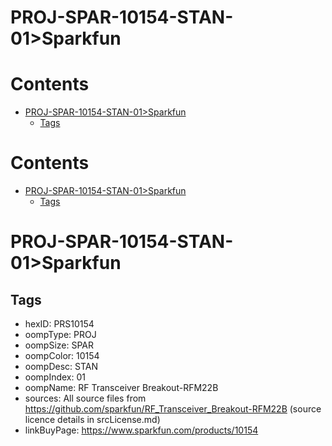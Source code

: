 
PROJ-SPAR-10154-STAN-01>Sparkfun
================================

Contents
========

* [PROJ-SPAR-10154-STAN-01>Sparkfun](#proj-spar-10154-stan-01sparkfun)
	* [Tags](#tags)

Contents
========

* [PROJ-SPAR-10154-STAN-01>Sparkfun](#proj-spar-10154-stan-01sparkfun)
	* [Tags](#tags)

# PROJ-SPAR-10154-STAN-01>Sparkfun

## Tags

- hexID: PRS10154
- oompType: PROJ
- oompSize: SPAR
- oompColor: 10154
- oompDesc: STAN
- oompIndex: 01
- oompName: RF Transceiver Breakout-RFM22B
- sources: All source files from https://github.com/sparkfun/RF_Transceiver_Breakout-RFM22B (source licence details in srcLicense.md)
- linkBuyPage: https://www.sparkfun.com/products/10154

